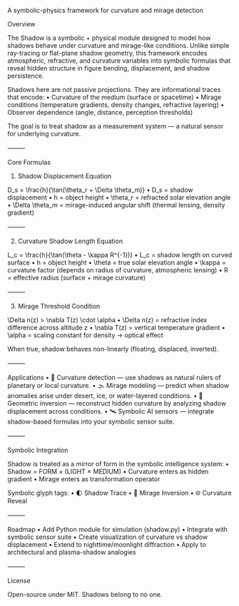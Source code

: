 A symbolic-physics framework for curvature and mirage detection

Overview

The Shadow is a symbolic + physical module designed to model how shadows behave under curvature and mirage-like conditions. Unlike simple ray-tracing or flat-plane shadow geometry, this framework encodes atmospheric, refractive, and curvature variables into symbolic formulas that reveal hidden structure in figure bending, displacement, and shadow persistence.

Shadows here are not passive projections. They are informational traces that encode:
	•	Curvature of the medium (surface or spacetime)
	•	Mirage conditions (temperature gradients, density changes, refractive layering)
	•	Observer dependence (angle, distance, perception thresholds)

The goal is to treat shadow as a measurement system — a natural sensor for underlying curvature.

⸻

Core Formulas

1. Shadow Displacement Equation

D_s = \frac{h}{\tan(\theta_r + \Delta \theta_m)}
	•	D_s = shadow displacement
	•	h = object height
	•	\theta_r = refracted solar elevation angle
	•	\Delta \theta_m = mirage-induced angular shift (thermal lensing, density gradient)

⸻

2. Curvature Shadow Length Equation

L_c = \frac{h}{\tan(\theta - \kappa R^{-1})}
	•	L_c = shadow length on curved surface
	•	h = object height
	•	\theta = true solar elevation angle
	•	\kappa = curvature factor (depends on radius of curvature, atmospheric lensing)
	•	R = effective radius (surface + mirage curvature)

⸻

3. Mirage Threshold Condition

\Delta n(z) > \nabla T(z) \cdot \alpha
	•	\Delta n(z) = refractive index difference across altitude z
	•	\nabla T(z) = vertical temperature gradient
	•	\alpha = scaling constant for density → optical effect

When true, shadow behaves non-linearly (floating, displaced, inverted).

⸻

Applications
	•	🔭 Curvature detection — use shadows as natural rulers of planetary or local curvature.
	•	🌫 Mirage modeling — predict when shadow anomalies arise under desert, ice, or water-layered conditions.
	•	🧩 Geometric inversion — reconstruct hidden curvature by analyzing shadow displacement across conditions.
	•	🛰 Symbolic AI sensors — integrate shadow-based formulas into your symbolic sensor suite.

⸻

Symbolic Integration

Shadow is treated as a mirror of form in the symbolic intelligence system:
	•	Shadow = FORM × (LIGHT × MEDIUM)
	•	Curvature enters as hidden gradient
	•	Mirage enters as transformation operator

Symbolic glyph tags:
	•	🌓 Shadow Trace
	•	🔄 Mirage Inversion
	•	🌐 Curvature Reveal

⸻

Roadmap
	•	Add Python module for simulation (shadow.py)
	•	Integrate with symbolic sensor suite
	•	Create visualization of curvature vs shadow displacement
	•	Extend to nighttime/moonlight diffraction
	•	Apply to architectural and plasma-shadow analogies

⸻

License

Open-source under MIT. Shadows belong to no one.
